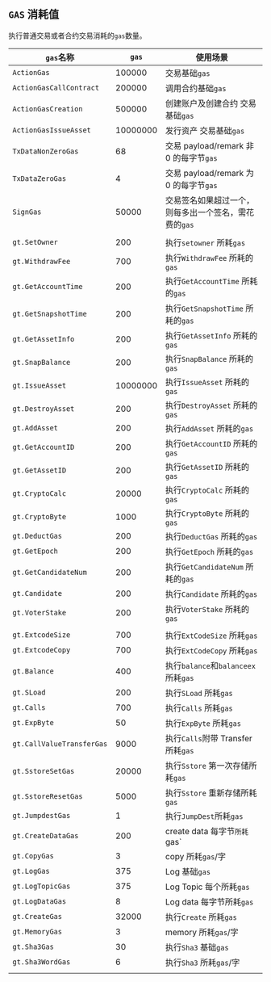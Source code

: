 ## `GAS` 消耗值

执行普通交易或者合约交易消耗的`gas`数量。

| `gas`名称                 | `gas`    | 使用场景                                              |
| ------------------------- | -------- | ----------------------------------------------------- |
| `ActionGas`               | 100000   | 交易基础`gas`                                         |
| `ActionGasCallContract`   | 200000   | 调用合约基础`gas`                                     |
| `ActionGasCreation`       | 500000   | 创建账户及创建合约 交易基础`gas`                      |
| `ActionGasIssueAsset`     | 10000000 | 发行资产 交易基础`gas`                                |
| `TxDataNonZeroGas`        | 68       | 交易 payload/remark 非 0 的每字节`gas`                |
| `TxDataZeroGas`           | 4        | 交易 payload/remark 为 0 的每字节`gas`                |
| `SignGas`                 | 50000    | 交易签名如果超过一个，则每多出一个签名，需花费的`gas` |
|                           |          |                                                       |
| `gt.SetOwner`             | 200      | 执行`setowner` 所耗`gas`                              |
| `gt.WithdrawFee`          | 700      | 执行`WithdrawFee` 所耗的`gas`                         |
| `gt.GetAccountTime`       | 200      | 执行`GetAccountTime` 所耗的`gas`                      |
| `gt.GetSnapshotTime`      | 200      | 执行`GetSnapshotTime` 所耗的`gas`                     |
| `gt.GetAssetInfo`         | 200      | 执行`GetAssetInfo` 所耗的`gas`                        |
| `gt.SnapBalance`          | 200      | 执行`SnapBalance` 所耗的`gas`                         |
| `gt.IssueAsset`           | 10000000 | 执行`IssueAsset` 所耗的`gas`                          |
| `gt.DestroyAsset`         | 200      | 执行`DestroyAsset` 所耗的`gas`                        |
| `gt.AddAsset`             | 200      | 执行`AddAsset` 所耗的`gas`                            |
| `gt.GetAccountID`         | 200      | 执行`GetAccountID` 所耗的`gas`                        |
| `gt.GetAssetID`           | 200      | 执行`GetAssetID` 所耗的`gas`                          |
| `gt.CryptoCalc`           | 20000    | 执行`CryptoCalc` 所耗的`gas`                          |
| `gt.CryptoByte`           | 1000     | 执行`CryptoByte` 所耗的`gas`                          |
| `gt.DeductGas`            | 200      | 执行`DeductGas` 所耗的`gas`                           |
| `gt.GetEpoch`             | 200      | 执行`GetEpoch` 所耗的`gas`                            |
| `gt.GetCandidateNum`      | 200      | 执行`GetCandidateNum` 所耗的`gas`                     |
| `gt.Candidate`            | 200      | 执行`Candidate` 所耗的`gas`                           |
| `gt.VoterStake`           | 200      | 执行`VoterStake` 所耗的`gas`                          |
|                           |          |                                                       |
| `gt.ExtcodeSize`          | 700      | 执行`ExtCodeSize` 所耗`gas`                           |
| `gt.ExtcodeCopy`          | 700      | 执行`ExtCodeCopy` 所耗`gas`                           |
| `gt.Balance`              | 400      | 执行`balance`和`balanceex` 所耗`gas`                  |
| `gt.SLoad`                | 200      | 执行`SLoad` 所耗`gas`                                 |
| `gt.Calls`                | 700      | 执行`Calls` 所耗`gas`                                 |
| `gt.ExpByte`              | 50       | 执行`ExpByte` 所耗`gas`                               |
| `gt.CallValueTransferGas` | 9000     | 执行`Calls`附带 Transfer 所耗`gas`                    |
| `gt.SstoreSetGas`         | 20000    | 执行`Sstore` 第一次存储所耗`gas`                      |
| `gt.SstoreResetGas`       | 5000     | 执行`Sstore` 重新存储所耗`gas`                        |
| `gt.JumpdestGas`          | 1        | 执行`JumpDest`所耗`gas`                               |
| `gt.CreateDataGas`        | 200      | create data 每字节`所耗`gas`                          |
| `gt.CopyGas`              | 3        | copy 所耗`gas`/字                                     |
| `gt.LogGas`               | 375      | Log 基础`gas`                                         |
| `gt.LogTopicGas`          | 375      | Log Topic 每个所耗`gas`                               |
| `gt.LogDataGas`           | 8        | Log data 每字节所耗`gas`                              |
| `gt.CreateGas`            | 32000    | 执行`Create` 所耗`gas`                                |
| `gt.MemoryGas`            | 3        | memory 所耗`gas`/字                                   |
| `gt.Sha3Gas`              | 30       | 执行`Sha3` 基础`gas`                                  |
| `gt.Sha3WordGas`          | 6        | 执行`Sha3` 所耗`gas`/字                               |
|                           |          |                                                       |

